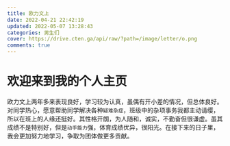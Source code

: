 ```yaml
---
title: 欧力文上
date: 2022-04-21 22:42:19
updated: 2022-05-07 13:28:43
categories: 男生们
cover: https://drive.cten.ga/api/raw/?path=/image/letter/o.png
comments: true
---
```

# 欢迎来到我的个人主页
欧力文上两年多来表现良好，学习较为认真，虽偶有开小差的情况，但总体良好。对同学热心，愿意帮助同学解决各种`疑难杂症`，班级中的杂项事务我都主动请缨，所以在班上的人缘还挺好。其性格开朗，为人随和，诚实，不勤奋但很谦虚。虽其成绩不是特别好，但是`动手能力`强，体育成绩优异，很阳光。在接下来的日子里，我会更加努力地学习，争取为团体做更多贡献。